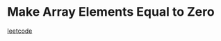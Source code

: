 Make Array Elements Equal to Zero
=================================
[leetcode](https://leetcode.com/problems/make-array-elements-equal-to-zero)
